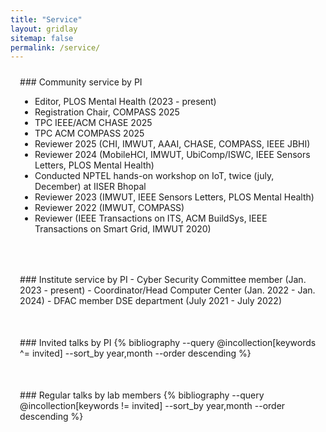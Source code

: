 ```yaml
---
title: "Service"
layout: gridlay
sitemap: false
permalink: /service/
---
```


<style>
.btn{
    margin-bottom:5px;
    padding-top:1px;
    padding-bottom:1px;
    padding-left:15px;
    padding-right:15px;
}
.jumbotron{
    padding:3%;
    padding-bottom:10px;
    padding-top:10px;
    margin-top:10px;
    margin-bottom:30px;
}
</style>


<div class="jumbotron">
### Community service by PI

- Editor, PLOS Mental Health (2023 - present)
- Registration Chair, COMPASS 2025
- TPC IEEE/ACM CHASE 2025
- TPC ACM COMPASS 2025
- Reviewer 2025 (CHI, IMWUT, AAAI, CHASE, COMPASS, IEEE JBHI)
- Reviewer 2024 (MobileHCI, IMWUT, UbiComp/ISWC, IEEE Sensors Letters, PLOS Mental Health) 
- Conducted NPTEL hands-on workshop on IoT, twice (july, December) at IISER Bhopal
- Reviewer 2023 (IMWUT, IEEE Sensors Letters, PLOS Mental Health)
- Reviewer 2022 (IMWUT, COMPASS) 
- Reviewer (IEEE Transactions on ITS, ACM BuildSys, IEEE Transactions on Smart Grid, IMWUT 2020)
</div>

<div class="jumbotron">
### Institute service by PI
- Cyber Security Committee member (Jan. 2023 - present)
- Coordinator/Head Computer Center (Jan. 2022 - Jan. 2024)
- DFAC member DSE department (July 2021 - July 2022) 
</div>


<div class="jumbotron">
### Invited talks by PI
{% bibliography --query @incollection[keywords ^= invited] --sort_by year,month --order descending %}
</div>


<div class="jumbotron">
### Regular talks by lab members
{% bibliography --query @incollection[keywords != invited] --sort_by year,month --order descending %}
</div>

